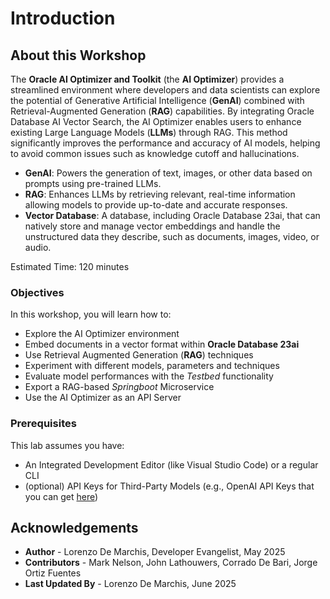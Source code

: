 # Introduction

## About this Workshop

The **Oracle AI Optimizer and Toolkit** (the **AI Optimizer**) provides a streamlined environment where developers and data scientists can explore the potential of Generative Artificial Intelligence (**GenAI**) combined with Retrieval-Augmented Generation (**RAG**) capabilities. By integrating Oracle Database AI Vector Search, the AI Optimizer enables users to enhance existing Large Language Models (**LLMs**) through RAG. This method significantly improves the performance and accuracy of AI models, helping to avoid common issues such as knowledge cutoff and hallucinations.

* **GenAI**: Powers the generation of text, images, or other data based on prompts using pre-trained LLMs.
* **RAG**: Enhances LLMs by retrieving relevant, real-time information allowing models to provide up-to-date and accurate responses.
* **Vector Database**: A database, including Oracle Database 23ai, that can natively store and manage vector embeddings and handle the unstructured data they describe, such as documents, images, video, or audio.

Estimated Time: 120 minutes

### Objectives

In this workshop, you will learn how to:
* Explore the AI Optimizer environment
* Embed documents in a vector format within **Oracle Database 23ai**
* Use Retrieval Augmented Generation (**RAG**) techniques
* Experiment with different models, parameters and techniques
* Evaluate model performances with the *Testbed* functionality
* Export a RAG-based *Springboot* Microservice
* Use the AI Optimizer as an API Server

### Prerequisites

This lab assumes you have:

* An Integrated Development Editor (like Visual Studio Code) or a regular CLI
* (optional) API Keys for Third-Party Models (e.g., OpenAI API Keys that you can get [here](https://platform.openai.com/settings/organization/api-keys))

## Acknowledgements
* **Author** - Lorenzo De Marchis, Developer Evangelist, May 2025
* **Contributors** - Mark Nelson, John Lathouwers, Corrado De Bari, Jorge Ortiz Fuentes
* **Last Updated By** - Lorenzo De Marchis, June 2025